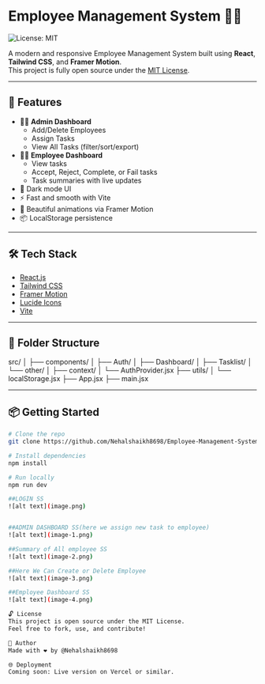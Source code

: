 # Employee Management System 🧑‍💼

![License: MIT](https://img.shields.io/badge/License-MIT-yellow.svg)

A modern and responsive Employee Management System built using **React**, **Tailwind CSS**, and **Framer Motion**.  
This project is fully open source under the [MIT License](LICENSE).

---

## 🚀 Features

- 👨‍💼 **Admin Dashboard**
  - Add/Delete Employees
  - Assign Tasks
  - View All Tasks (filter/sort/export)
- 👨‍🔧 **Employee Dashboard**
  - View tasks
  - Accept, Reject, Complete, or Fail tasks
  - Task summaries with live updates
- 🌙 Dark mode UI
- ⚡ Fast and smooth with Vite
- 🎨 Beautiful animations via Framer Motion
- 📦 LocalStorage persistence

---

## 🛠️ Tech Stack

- [React.js](https://reactjs.org/)
- [Tailwind CSS](https://tailwindcss.com/)
- [Framer Motion](https://www.framer.com/motion/)
- [Lucide Icons](https://lucide.dev/)
- [Vite](https://vitejs.dev/)

---

## 📁 Folder Structure

src/
│
├── components/
│ ├── Auth/
│ ├── Dashboard/
│ ├── Tasklist/
│ └── other/
│
├── context/
│ └── AuthProvider.jsx
├── utils/
│ └── localStorage.jsx
├── App.jsx
├── main.jsx


---

## 📦 Getting Started

```bash
# Clone the repo
git clone https://github.com/Nehalshaikh8698/Employee-Management-System.git

# Install dependencies
npm install

# Run locally
npm run dev

##LOGIN SS
![alt text](image.png)


##ADMIN DASHBOARD SS(here we assign new task to employee)
![alt text](image-1.png)

##Summary of All employee SS
![alt text](image-2.png)

##Here We Can Create or Delete Employee
![alt text](image-3.png)

##Employee Dashboard SS
![alt text](image-4.png)

🔓 License
This project is open source under the MIT License.
Feel free to fork, use, and contribute!

👤 Author
Made with ❤️ by @Nehalshaikh8698

🌐 Deployment
Coming soon: Live version on Vercel or similar.